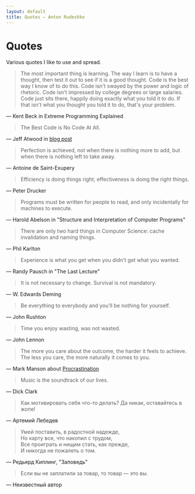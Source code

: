 ```yaml
---
layout: default
title: Quotes — Anton Rudeshko
---
```


# Quotes

Various quotes I like to use and spread.

> The most important thing is learning. The way I learn is to have a thought, then test it out to see if it is a good
thought. Code is the best way I know of to do this. Code isn't swayed by the power and logic of rhetoric. Code isn't
impressed by college degrees or large salaries. Code just sits there, happily doing exactly what you told it to do.
If that isn't what you thought you told it to do, that's your problem.

— Kent Beck in Extreme Programming Explained

> The Best Code is No Code At All.

— Jeff Atwood in [blog post](http://blog.codinghorror.com/the-best-code-is-no-code-at-all/)

> Perfection is achieved, not when there is nothing more to add, but when there is nothing left to take away.

— Antoine de Saint-Exupery

> Efficiency is doing things right; effectiveness is doing the right things.

— Peter Drucker

> Programs must be written for people to read, and only incidentally for machines to execute.

— Harold Abelson in "Structure and Interpretation of Computer Programs"

> There are only two hard things in Computer Science: cache invalidation and naming things.

— Phil Karlton

> Experience is what you get when you didn't get what you wanted.

— Randy Pausch in "The Last Lecture"

> It is not necessary to change. Survival is not mandatory.

— W. Edwards Deming

> Be everything to everybody and you’ll be nothing for yourself.

— John Rushton

> Time you enjoy wasting, was not wasted.

— John Lennon

> The more you care about the outcome, the harder it feels to achieve. The less you care, the more naturally it comes to you.

— Mark Manson about [Procrastination](http://markmanson.net/procrastination)

> Music is the soundtrack of our lives.

— Dick Clark

> Как мотивировать себя что-то делать? Да никак, оставайтесь в жопе!

— Артемий Лебедев

> Умей поставить, в радостной надежде,<br>
> Но карту все, что накопил с трудом,<br>
> Все проиграть и нищим стать, как прежде,<br>
> И никогда не пожалеть о том.

— Редьярд Киплинг, "Заповедь"

> Если вы не заплатили за товар, то товар — это вы.

— Неизвестный автор
